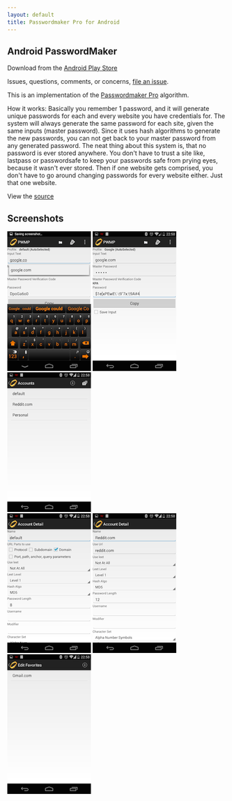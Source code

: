 ```yaml
---
layout: default
title: Passwordmaker Pro for Android
---
```


Android PasswordMaker
---

Download from the [Android Play Store](https://play.google.com/store/apps/details?id=org.passwordmaker.android)

Issues, questions, comments, or concerns, [file an issue](https://github.com/passwordmaker/android-passwordmaker/issues).

This is an implementation of the [Passwordmaker Pro](http://passwordmaker.org) algorithm.  

How it works: Basically you remember 1 password, and it will generate unique passwords for each and every website you have credentials for.  The system will always generate the same password for each site, given the same inputs (master password).  Since it uses hash algorithms to generate the new passwords, you can not get back to your master password from any generated password.  The neat thing about this system is, that no password is ever stored anywhere.  You don't have to trust a site like, lastpass or passwordsafe to keep your passwords safe from prying eyes, because it wasn't ever stored.  Then if one website gets comprised, you don't have to go around changing passwords for every website either.  Just that one website.

View the [source](https://github.com/passwordmaker/android-passwordmaker)<br/>

## Screenshots
![Main with autocomplete](images/thumbs/main-with-autocomplete.png)
![Main generated password](images/thumbs/main-generated-password.png)
![Account List](images/thumbs/account-list.png)<br/>
![Account Details](images/thumbs/account-details.png)
![Default Account Details](images/thumbs/default-account-details.png)
![Favorites](images/thumbs/favorites.png)
